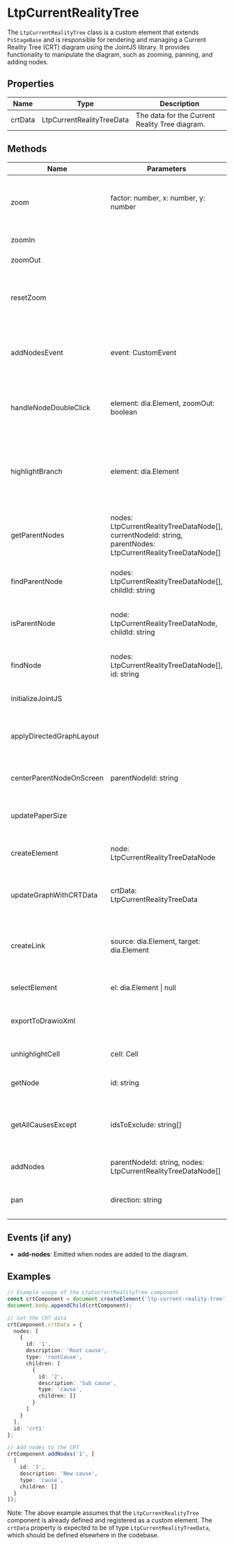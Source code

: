 # LtpCurrentRealityTree

The `LtpCurrentRealityTree` class is a custom element that extends `PsStageBase` and is responsible for rendering and managing a Current Reality Tree (CRT) diagram using the JointJS library. It provides functionality to manipulate the diagram, such as zooming, panning, and adding nodes.

## Properties

| Name     | Type                             | Description                                      |
|----------|----------------------------------|--------------------------------------------------|
| crtData  | LtpCurrentRealityTreeData       | The data for the Current Reality Tree diagram.   |

## Methods

| Name                    | Parameters                                  | Return Type | Description                                                                 |
|-------------------------|---------------------------------------------|-------------|-----------------------------------------------------------------------------|
| zoom                    | factor: number, x: number, y: number        | void        | Zooms the diagram by a given factor around a point (x, y).                  |
| zoomIn                  |                                             | void        | Zooms in the diagram.                                                       |
| zoomOut                 |                                             | void        | Zooms out the diagram.                                                      |
| resetZoom               |                                             | void        | Resets the zoom level of the diagram to the default scale.                  |
| addNodesEvent           | event: CustomEvent<any>                     | void        | Handles the 'add-nodes' event to add nodes to the diagram.                  |
| handleNodeDoubleClick   | element: dia.Element, zoomOut: boolean      | void        | Handles double-click events on nodes for zooming in or out.                 |
| highlightBranch         | element: dia.Element                        | void        | Highlights the branch of the diagram that contains the specified element.   |
| getParentNodes          | nodes: LtpCurrentRealityTreeDataNode[], currentNodeId: string, parentNodes: LtpCurrentRealityTreeDataNode[] | LtpCurrentRealityTreeDataNode[] | Retrieves the parent nodes of a given node in the diagram.                  |
| findParentNode          | nodes: LtpCurrentRealityTreeDataNode[], childId: string | LtpCurrentRealityTreeDataNode | Finds the parent node of a given child node.                                |
| isParentNode            | node: LtpCurrentRealityTreeDataNode, childId: string | boolean     | Checks if a node is the parent of a given child node.                       |
| findNode                | nodes: LtpCurrentRealityTreeDataNode[], id: string | LtpCurrentRealityTreeDataNode | Finds a node in the diagram by its ID.                                      |
| initializeJointJS       |                                             | Promise<void> | Initializes the JointJS diagram.                                            |
| applyDirectedGraphLayout|                                             | void        | Applies a directed graph layout to the diagram.                             |
| centerParentNodeOnScreen| parentNodeId: string                        | void        | Centers the parent node on the screen.                                      |
| updatePaperSize         |                                             | void        | Updates the size of the paper to fit the content.                           |
| createElement           | node: LtpCurrentRealityTreeDataNode        | dia.Element | Creates a new element in the diagram.                                       |
| updateGraphWithCRTData  | crtData: LtpCurrentRealityTreeData         | void        | Updates the graph with the provided CRT data.                               |
| createLink              | source: dia.Element, target: dia.Element    | dia.Link    | Creates a link between two elements in the diagram.                         |
| selectElement           | el: dia.Element \| null                     | void        | Selects an element in the diagram.                                          |
| exportToDrawioXml       |                                             | void        | Exports the diagram to a Draw.io XML format.                                |
| unhighlightCell         | cell: Cell                                  | void        | Unhighlights a cell in the diagram.                                         |
| getNode                 | id: string                                  | LtpCurrentRealityTreeDataNode \| null | Retrieves a node by its ID.                                                |
| getAllCausesExcept      | idsToExclude: string[]                      | LtpCurrentRealityTreeDataNode[] | Retrieves all causes except for the specified IDs.                         |
| addNodes                | parentNodeId: string, nodes: LtpCurrentRealityTreeDataNode[] | void | Adds nodes to the diagram.                                                 |
| pan                     | direction: string                           | void        | Pans the diagram in a specified direction.                                  |

## Events (if any)

- **add-nodes**: Emitted when nodes are added to the diagram.

## Examples

```typescript
// Example usage of the LtpCurrentRealityTree component
const crtComponent = document.createElement('ltp-current-reality-tree');
document.body.appendChild(crtComponent);

// Set the CRT data
crtComponent.crtData = {
  nodes: [
    {
      id: '1',
      description: 'Root cause',
      type: 'rootCause',
      children: [
        {
          id: '2',
          description: 'Sub cause',
          type: 'cause',
          children: []
        }
      ]
    }
  ],
  id: 'crt1'
};

// Add nodes to the CRT
crtComponent.addNodes('1', [
  {
    id: '3',
    description: 'New cause',
    type: 'cause',
    children: []
  }
]);
```

Note: The above example assumes that the `LtpCurrentRealityTree` component is already defined and registered as a custom element. The `crtData` property is expected to be of type `LtpCurrentRealityTreeData`, which should be defined elsewhere in the codebase.
